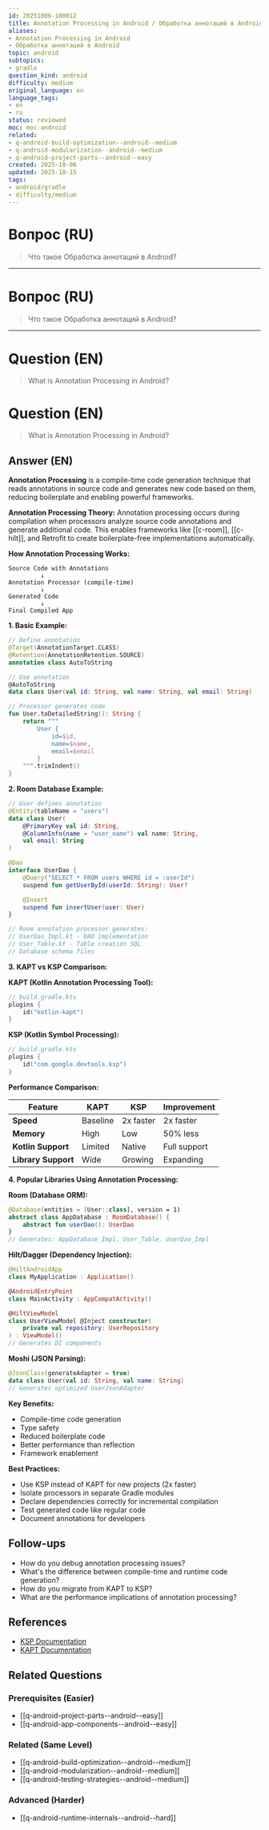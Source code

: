 ```yaml
---
id: 20251006-100012
title: Annotation Processing in Android / Обработка аннотаций в Android
aliases:
- Annotation Processing in Android
- Обработка аннотаций в Android
topic: android
subtopics:
- gradle
question_kind: android
difficulty: medium
original_language: en
language_tags:
- en
- ru
status: reviewed
moc: moc-android
related:
- q-android-build-optimization--android--medium
- q-android-modularization--android--medium
- q-android-project-parts--android--easy
created: 2025-10-06
updated: 2025-10-15
tags:
- android/gradle
- difficulty/medium
---
```


# Вопрос (RU)
> Что такое Обработка аннотаций в Android?

---

# Вопрос (RU)
> Что такое Обработка аннотаций в Android?

---

# Question (EN)
> What is Annotation Processing in Android?

# Question (EN)
> What is Annotation Processing in Android?

## Answer (EN)
**Annotation Processing** is a compile-time code generation technique that reads annotations in source code and generates new code based on them, reducing boilerplate and enabling powerful frameworks.

**Annotation Processing Theory:**
Annotation processing occurs during compilation when processors analyze source code annotations and generate additional code. This enables frameworks like [[c-room]], [[c-hilt]], and Retrofit to create boilerplate-free implementations automatically.

**How Annotation Processing Works:**

```
Source Code with Annotations
         ↓
Annotation Processor (compile-time)
         ↓
Generated Code
         ↓
Final Compiled App
```

**1. Basic Example:**

```kotlin
// Define annotation
@Target(AnnotationTarget.CLASS)
@Retention(AnnotationRetention.SOURCE)
annotation class AutoToString

// Use annotation
@AutoToString
data class User(val id: String, val name: String, val email: String)

// Processor generates code
fun User.toDetailedString(): String {
    return """
        User {
            id=$id,
            name=$name,
            email=$email
        }
    """.trimIndent()
}
```

**2. Room Database Example:**

```kotlin
// User defines annotation
@Entity(tableName = "users")
data class User(
    @PrimaryKey val id: String,
    @ColumnInfo(name = "user_name") val name: String,
    val email: String
)

@Dao
interface UserDao {
    @Query("SELECT * FROM users WHERE id = :userId")
    suspend fun getUserById(userId: String): User?

    @Insert
    suspend fun insertUser(user: User)
}

// Room annotation processor generates:
// UserDao_Impl.kt - DAO implementation
// User_Table.kt - Table creation SQL
// Database schema files
```

**3. KAPT vs KSP Comparison:**

**KAPT (Kotlin Annotation Processing Tool):**
```kotlin
// build.gradle.kts
plugins {
    id("kotlin-kapt")
}
```

**KSP (Kotlin Symbol Processing):**
```kotlin
// build.gradle.kts
plugins {
    id("com.google.devtools.ksp")
}
```

**Performance Comparison:**

| Feature | KAPT | KSP | Improvement |
|---------|------|-----|-------------|
| **Speed** | Baseline | 2x faster | 2x faster |
| **Memory** | High | Low | 50% less |
| **Kotlin Support** | Limited | Native | Full support |
| **Library Support** | Wide | Growing | Expanding |

**4. Popular Libraries Using Annotation Processing:**

**Room (Database ORM):**
```kotlin
@Database(entities = [User::class], version = 1)
abstract class AppDatabase : RoomDatabase() {
    abstract fun userDao(): UserDao
}
// Generates: AppDatabase_Impl, User_Table, UserDao_Impl
```

**Hilt/Dagger (Dependency Injection):**
```kotlin
@HiltAndroidApp
class MyApplication : Application()

@AndroidEntryPoint
class MainActivity : AppCompatActivity()

@HiltViewModel
class UserViewModel @Inject constructor(
    private val repository: UserRepository
) : ViewModel()
// Generates DI components
```

**Moshi (JSON Parsing):**
```kotlin
@JsonClass(generateAdapter = true)
data class User(val id: String, val name: String)
// Generates optimized UserJsonAdapter
```

**Key Benefits:**
- Compile-time code generation
- Type safety
- Reduced boilerplate code
- Better performance than reflection
- Framework enablement

**Best Practices:**
- Use KSP instead of KAPT for new projects (2x faster)
- Isolate processors in separate Gradle modules
- Declare dependencies correctly for incremental compilation
- Test generated code like regular code
- Document annotations for developers

## Follow-ups

- How do you debug annotation processing issues?
- What's the difference between compile-time and runtime code generation?
- How do you migrate from KAPT to KSP?
- What are the performance implications of annotation processing?

## References

- [KSP Documentation](https://kotlinlang.org/docs/ksp-overview.html)
- [KAPT Documentation](https://kotlinlang.org/docs/kapt.html)

## Related Questions

### Prerequisites (Easier)
- [[q-android-project-parts--android--easy]]
- [[q-android-app-components--android--easy]]

### Related (Same Level)
- [[q-android-build-optimization--android--medium]]
- [[q-android-modularization--android--medium]]
- [[q-android-testing-strategies--android--medium]]

### Advanced (Harder)
- [[q-android-runtime-internals--android--hard]]